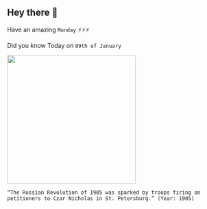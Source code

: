 ## Hey there 👋
Have an amazing `Monday` ⚡⚡⚡

Did you know Today on `09th of January`
 
 [<img src="https://upload.wikimedia.org/wikipedia/en/3/3b/Gapon_crowd_1905.jpg" width="300" />](https://en.wikipedia.org/wiki/Bloody_Sunday_(1905)#:~:text=9%20January%5D%201905%20in%20St,Tsar%20Nicholas%20II%20of%20Russia.) 
 ```
“The Russian Revolution of 1905 was sparked by troops firing on petitioners to Czar Nicholas in St. Petersburg.” (Year: 1905)
```
